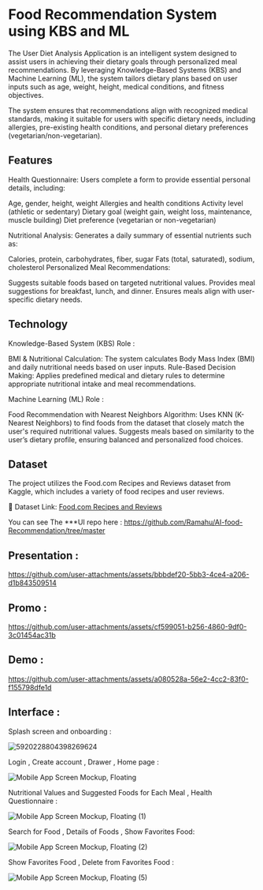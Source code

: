 # Food Recommendation System using KBS and ML

The User Diet Analysis Application is an intelligent system designed to assist users in achieving their dietary goals through personalized meal recommendations. By leveraging Knowledge-Based Systems (KBS) and Machine Learning (ML), the system tailors dietary plans based on user inputs such as age, weight, height, medical conditions, and fitness objectives.

The system ensures that recommendations align with recognized medical standards, making it suitable for users with specific dietary needs, including allergies, pre-existing health conditions, and personal dietary preferences (vegetarian/non-vegetarian).

## Features


Health Questionnaire: Users complete a form to provide essential personal details, including:

Age, gender, height, weight
Allergies and health conditions
Activity level (athletic or sedentary)
Dietary goal (weight gain, weight loss, maintenance, muscle building)
Diet preference (vegetarian or non-vegetarian)


Nutritional Analysis: Generates a daily summary of essential nutrients such as:

Calories, protein, carbohydrates, fiber, sugar
Fats (total, saturated), sodium, cholesterol
Personalized Meal Recommendations:

Suggests suitable foods based on targeted nutritional values.
Provides meal suggestions for breakfast, lunch, and dinner.
Ensures meals align with user-specific dietary needs.

## Technology

Knowledge-Based System (KBS) Role :


BMI & Nutritional Calculation: The system calculates Body Mass Index (BMI) and daily nutritional needs based on user inputs.
Rule-Based Decision Making: Applies predefined medical and dietary rules to determine appropriate nutritional intake and meal recommendations.


Machine Learning (ML) Role :

Food Recommendation with Nearest Neighbors Algorithm:
Uses KNN (K-Nearest Neighbors) to find foods from the dataset that closely match the user's required nutritional values.
Suggests meals based on similarity to the user’s dietary profile, ensuring balanced and personalized food choices.


## Dataset

The project utilizes the Food.com Recipes and Reviews dataset from Kaggle, which includes a variety of food recipes and user reviews.

📌 Dataset Link: [ Food.com Recipes and Reviews](https://www.kaggle.com/datasets/irkaal/foodcom-recipes-and-reviews?select=recipes.csv)

You can see The ***UI repo here : https://github.com/Ramahu/AI-food-Recommendation/tree/master


## Presentation :

https://github.com/user-attachments/assets/bbbdef20-5bb3-4ce4-a206-d1b843509514

## Promo : 


https://github.com/user-attachments/assets/cf599051-b256-4860-9df0-3c01454ac31b


## Demo : 


https://github.com/user-attachments/assets/a080528a-56e2-4cc2-83f0-f155798dfe1d


## Interface : 

Splash screen and onboarding :

![5920228804398269624](https://github.com/user-attachments/assets/8a6735e6-602d-42e1-a5e0-b10e5f5e9518)

Login , Create account , Drawer , Home page :

![Mobile App Screen Mockup, Floating](https://github.com/user-attachments/assets/360031bb-4416-4ffb-9ea2-a6b4e3d4be40)

Nutritional Values and Suggested Foods for Each Meal , Health Questionnaire :

![Mobile App Screen Mockup, Floating (1)](https://github.com/user-attachments/assets/c25e6382-1005-43f6-92cf-192f6e8f81f2)

Search for Food , Details of Foods , Show Favorites Food:

![Mobile App Screen Mockup, Floating (2)](https://github.com/user-attachments/assets/5c4be46f-5b1e-4398-b127-5bff6fa2130b)

 Show Favorites Food , Delete from Favorites Food :

![Mobile App Screen Mockup, Floating (5)](https://github.com/user-attachments/assets/3dcab0de-1135-4b2f-8967-afa82843b8a1)
